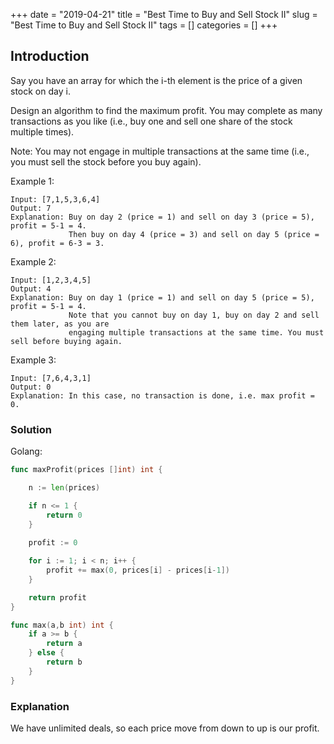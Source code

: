 +++
date = "2019-04-21"
title = "Best Time to Buy and Sell Stock II"
slug = "Best Time to Buy and Sell Stock II"
tags = []
categories = []
+++

## Introduction

Say you have an array for which the i-th element is the price of a given stock on day i.

Design an algorithm to find the maximum profit. You may complete as many transactions as you like (i.e., buy one and sell one share of the stock multiple times).

Note: You may not engage in multiple transactions at the same time (i.e., you must sell the stock before you buy again).

Example 1:
```
Input: [7,1,5,3,6,4]
Output: 7
Explanation: Buy on day 2 (price = 1) and sell on day 3 (price = 5), profit = 5-1 = 4.
             Then buy on day 4 (price = 3) and sell on day 5 (price = 6), profit = 6-3 = 3.
```             
Example 2:
```
Input: [1,2,3,4,5]
Output: 4
Explanation: Buy on day 1 (price = 1) and sell on day 5 (price = 5), profit = 5-1 = 4.
             Note that you cannot buy on day 1, buy on day 2 and sell them later, as you are
             engaging multiple transactions at the same time. You must sell before buying again.
```
Example 3:
```
Input: [7,6,4,3,1]
Output: 0
Explanation: In this case, no transaction is done, i.e. max profit = 0.
```

### Solution

Golang:
``` go
func maxProfit(prices []int) int {

    n := len(prices)

    if n <= 1 {
        return 0
    }
    
    profit := 0

    for i := 1; i < n; i++ {
        profit += max(0, prices[i] - prices[i-1])
    }

    return profit
}

func max(a,b int) int {
    if a >= b {
        return a
    } else {
        return b
    }
}

```

### Explanation

We have unlimited deals, so each price move from down to up is our profit.
